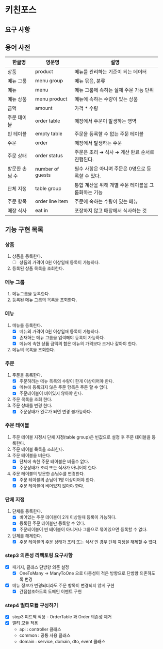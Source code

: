 # 키친포스

## 요구 사항

## 용어 사전

| 한글명 | 영문명 | 설명 |
| --- | --- | --- |
| 상품 | product | 메뉴를 관리하는 기준이 되는 데이터 |
| 메뉴 그룹 | menu group | 메뉴 묶음, 분류 |
| 메뉴 | menu | 메뉴 그룹에 속하는 실제 주문 가능 단위 |
| 메뉴 상품 | menu product | 메뉴에 속하는 수량이 있는 상품 |
| 금액 | amount | 가격 * 수량 |
| 주문 테이블 | order table | 매장에서 주문이 발생하는 영역 |
| 빈 테이블 | empty table | 주문을 등록할 수 없는 주문 테이블 |
| 주문 | order | 매장에서 발생하는 주문 |
| 주문 상태 | order status | 주문은 조리 ➜ 식사 ➜ 계산 완료 순서로 진행된다. |
| 방문한 손님 수 | number of guests | 필수 사항은 아니며 주문은 0명으로 등록할 수 있다. |
| 단체 지정 | table group | 통합 계산을 위해 개별 주문 테이블을 그룹화하는 기능 |
| 주문 항목 | order line item | 주문에 속하는 수량이 있는 메뉴 |
| 매장 식사 | eat in | 포장하지 않고 매장에서 식사하는 것 |

## 기능 구현 목록

### 상품
1. 상품을 등록한다.
   - [ ] 상품의 가격이 0원 이상일때 등록이 가능하다.
2. 등록된 상품 목록을 조회한다.

### 메뉴 그룹
1. 메뉴그룹을 등록한다.
2. 등록된 메뉴 그룹의 목록을 조회한다.

### 메뉴
1. 메뉴를 등록한다.
   - [x] 메뉴의 가격이 0원 이상일때 등록이 가능하다.
   - [x] 존재하는 메뉴 그룹을 입력해야 등록이 가능하다.
   - [x] 메뉴에 속한 상품 금액의 합은 메뉴의 가격보다 크거나 같아야 한다.
2. 메뉴의 목록을 조회한다.

### 주문
1. 주문을 등록한다.
   - [x] 주문하려는 메뉴 목록의 수량이 한개 이상이어야 한다.
   - [x] 메뉴에 등록되지 않은 주문 항목은 주문 할 수 없다.
   - [x] 주문테이블이 비어있지 않아야 한다.
2. 주문 목록을 조회 한다.
3. 주문 상태를 변경 한다.
   - [x] 주문상태가 완료가 되면 변경 불가능하다.

### 주문 테이블
1. 주문 테이블 지정시 단체 지정(table group)은 빈값으로 설정 후 주문 테이블을 등록한다.
2. 주문 테이블 목록을 조회한다.
3. 주문 테이블을 비운다.
   - [x] 단체에 속한 주문 테이블은 비울수 없다.
   - [x] 주문상태가 조리 또는 식사가 아니어야 한다.
4. 주문 테이블의 방문한 손님수를 변경한다.
   - [x] 주문 테이블의 손님이 1명 이상이어야 한다.
   - [x] 주문 테이블이 비어있지 않아야 한다.

### 단체 지정
1. 단체를 등록한다.
   - [x] 비어있는 주문 테이블이 2개 이상일때 등록이 가능하다.
   - [x] 등록된 주문 테이블만 등록할 수 있다.
   - [x] 주문테이블이 빈 테이블이 아니거나 그룹으로 묶어있으면 등록할 수 없다.
2. 단체를 해제한다.
   - [x] 주문 테이블의 주문 상태가 조리 또는 식사`인 경우 단체 지정을 해제할 수 없다.
   
### step3 의존성 리팩토링 요구사항
- [x] 패키지, 클래스 단방향 의존 설정
    - [x] OneToMany -> ManyToOne 으로 다중성이 적은 방향으로 단방향 의존하도록 변경
- [x] 메뉴 정보가 변경되더라도 주문 항목이 변경되지 않게 구현
    - [x] 간접참조하도록 도메인 이벤트 구현
   
### step4 멀티모듈 구성하기
- [x] step3 피드백 적용 - OrderTable 과 Order 의존성 제거
- [x] 멀티 모듈 적용
   - api : controller 클래스
   - common : 공통 사용 클래스
   - domain : service, domain, dto, event 클래스